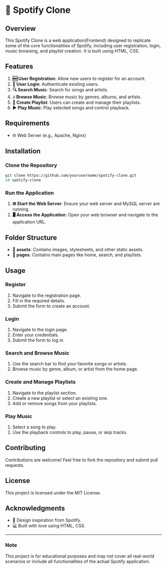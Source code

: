 # 🎵 Spotify Clone

## Overview

This Spotify Clone is a web application(Frontend) designed to replicate some of the core functionalities of Spotify, including user registration, login, music browsing, and playlist creation. It is built using HTML, CSS.

## Features

1. **🆕 User Registration**: Allow new users to register for an account.
2. **🔐 User Login**: Authenticate existing users.
3. **🔍 Search Music**: Search for songs and artists.
4. **🎶 Browse Music**: Browse music by genres, albums, and artists.
5. **📂 Create Playlist**: Users can create and manage their playlists.
6. **▶️ Play Music**: Play selected songs and control playback.

## Requirements

- 🌐 Web Server (e.g., Apache, Nginx)

## Installation

### Clone the Repository

```sh
git clone https://github.com/yourusername/spotify-clone.git
cd spotify-clone
```

### Run the Application

1. **🌐 Start the Web Server**: Ensure your web server and MySQL server are running.
2. **🖥️ Access the Application**: Open your web browser and navigate to the application URL.

## Folder Structure

- **📁 assets**: Contains images, stylesheets, and other static assets.
- **📁 pages**: Contains main pages like home, search, and playlists.

## Usage

### Register

1. Navigate to the registration page.
2. Fill in the required details.
3. Submit the form to create an account.

### Login

1. Navigate to the login page.
2. Enter your credentials.
3. Submit the form to log in.

### Search and Browse Music

1. Use the search bar to find your favorite songs or artists.
2. Browse music by genre, album, or artist from the home page.

### Create and Manage Playlists

1. Navigate to the playlist section.
2. Create a new playlist or select an existing one.
3. Add or remove songs from your playlists.

### Play Music

1. Select a song to play.
2. Use the playback controls to play, pause, or skip tracks.

## Contributing

Contributions are welcome! Feel free to fork the repository and submit pull requests.

## License

This project is licensed under the MIT License.

## Acknowledgments

- 🎨 Design inspiration from Spotify.
- 💻 Built with love using HTML, CSS.

---

### Note

This project is for educational purposes and may not cover all real-world scenarios or include all functionalities of the actual Spotify application.
```
